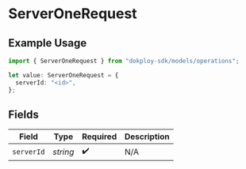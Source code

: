 # ServerOneRequest

## Example Usage

```typescript
import { ServerOneRequest } from "dokploy-sdk/models/operations";

let value: ServerOneRequest = {
  serverId: "<id>",
};
```

## Fields

| Field              | Type               | Required           | Description        |
| ------------------ | ------------------ | ------------------ | ------------------ |
| `serverId`         | *string*           | :heavy_check_mark: | N/A                |
